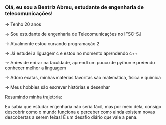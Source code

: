 ### Olá, eu sou a Beatriz Abreu, estudante de engenharia de telecomunicações!


-> Tenho 20 anos

-> Sou estudante de engenharia de Telecomunicações no IFSC-SJ

-> Atualmente estou cursando programação 2

-> Já estudei a liguagem c e estou no momento aprendendo c++

-> Antes de entrar na faculdade, aprendi um pouco de python e pretendo conhecer melhor a linguagem

-> Adoro exatas, minhas matérias favoritas são matemática, física e química

-> Meus hobbies são escrever histórias e desenhar

Resumindo minha trajetória:

Eu sabia que estudar engenharia não seria fácil, mas por meio dela, consigo descobrir como o mundo funciona e perceber como ainda existem novas descobertas a serem feitas! É um desafio diário que vale a pena.

